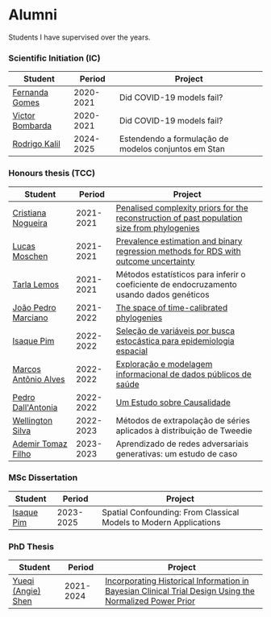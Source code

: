 # Alumni

Students I have supervised over the years. 

### Scientific Initiation (IC)

| Student  | Period    | Project                   | 
|----------|-----------|---------------------------|
| [Fernanda Gomes](https://github.com/fernandalsgomes) | 2020-2021 | Did COVID-19 models fail? | 
| [Victor Bombarda](https://github.com/victorbombarda) | 2020-2021 | Did COVID-19 models fail? |
| [Rodrigo Kalil](https://www.linkedin.com/in/rodrigo-cavalcante-kalil/?locale=en_US) | 2024-2025 | Estendendo a formulação de modelos conjuntos em Stan |




### Honours thesis (TCC)

| Student  | Period    | Project                   | 
|----------|-----------|---------------------------|
| [Cristiana Nogueira](https://github.com/Cristiananc) | 2021-2021 | [Penalised complexity priors for the reconstruction of past population size from phylogenies](https://bibliotecadigital.fgv.br/dspace/bitstream/handle/10438/31847/TCC%20-%20Cristiana%20Couto.pdf?sequence=1)| 
| [Lucas Moschen](https://github.com/lucasmoschen/) | 2021-2021 | [Prevalence estimation and binary regression methods for RDS with outcome uncertainty](https://github.com/lucasmoschen/rds-bayesian-analysis-tcc) |
| [Tarla Lemos](https://github.com/TLAndrade) | 2021-2021 | Métodos estatísticos para inferir o coeficiente de endocruzamento usando dados genéticos | 
| [João Pedro Marciano](https://github.com/JPMarciano) | 2021-2022 | [The space of time-calibrated phylogenies](https://bibliotecadigital.fgv.br/dspace/handle/10438/33849) | 
| [Isaque Pim](https://github.com/isaquepim)| 2022-2022 | [Seleção de variáveis por busca estocástica para epidemiologia espacial](https://bibliotecadigital.fgv.br/dspace/bitstream/handle/10438/33851/TCC%20-%20Isaque%20Vieira%20Pim.pdf?sequence=1&isAllowed=y) | 
| [Marcos Antônio Alves](https://br.linkedin.com/in/marcos-antonio-alves-?original_referer=https%3A%2F%2Fwww.google.com%2F)| 2022-2022 | [Exploração e modelagem informacional de dados públicos de saúde](https://bibliotecadigital.fgv.br/dspace/handle/10438/33848) | 
| [Pedro Dall'Antonia](https://github.com/pedrodall)| 2022-2022 | [Um Estudo sobre Causalidade](https://bibliotecadigital.fgv.br/dspace/handle/10438/33840)| 
| [Wellington Silva](https://github.com/wellington36)| 2022-2023| Métodos de extrapolação de séries aplicados à distribuição de Tweedie|
|[Ademir Tomaz Filho](https://www.linkedin.com/search/results/all/?fetchDeterministicClustersOnly=true&heroEntityKey=urn%3Ali%3Afsd_profile%3AACoAACrYKlcB-pIamS5gBcZxFKsgkM-9UEuj1Rg&keywords=ademir%20tomaz%20filho&origin=RICH_QUERY_SUGGESTION&position=0&searchId=2b99c2b7-cf73-43b5-9bf2-9be11091ad06&sid=86r&spellCorrectionEnabled=false)|2023-2023|Aprendizado de redes adversariais generativas: um estudo de caso|

### MSc Dissertation
| Student  | Period    | Project                   | 
|----------|-----------|---------------------------| 
| [Isaque Pim](https://github.com/isaquepim) | 2023-2025 | Spatial Confounding: From Classical Models to Modern Applications|


### PhD Thesis
| Student  | Period    | Project                   | 
|----------|-----------|---------------------------| 
| [Yueqi (Angie) Shen](https://scholar.google.com/citations?user=DPSj_L8AAAAJ&hl=en) | 2021-2024 | [Incorporating Historical Information in Bayesian Clinical Trial Design Using the Normalized Power Prior](https://cdr.lib.unc.edu/downloads/k930c792k) |
